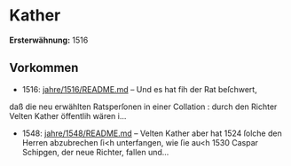 # Kather

**Ersterwähnung:** 1516

## Vorkommen
- 1516: [jahre/1516/README.md](../jahre/1516/README.md) – Und es hat fih der Rat beſchwert,

daß die neu erwählten Ratsperſonen in einer Collation :
durch den Richter Velten Kather öffentlih wären i...
- 1548: [jahre/1548/README.md](../jahre/1548/README.md) – Velten Kather aber hat 1524 ſolche den Herren
abzubrechen ſi<h unterfangen, wie ſie au<h 1530 Caspar
Schipgen, der neue Richter, fallen und...
